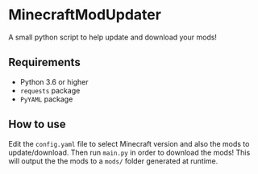 # MinecraftModUpdater
A small python script to help update and download your mods!

## Requirements
- Python 3.6 or higher
- `requests` package
- `PyYAML` package

## How to use
Edit the `config.yaml` file to select Minecraft version and also the mods to update/download.
Then run `main.py` in order to download the mods! This will output the the mods to a `mods/` folder generated at runtime.
